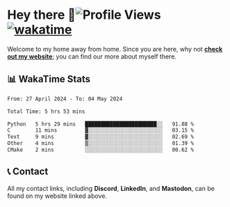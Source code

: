 # Hey there :wave:![Profile Views](https://komarev.com/ghpvc/?username=skifli) [![wakatime](https://wakatime.com/badge/user/b4317b02-0c6d-457b-82a4-a448b8a8d1df.svg)](https://wakatime.com/@b4317b02-0c6d-457b-82a4-a448b8a8d1df)

Welcome to my home away from home. Since you are here, why not [**check out my website**](https://skifli.github.io); you can find our more about myself there.

## 📊 WakaTime Stats

<!--START_SECTION:waka-->

```txt
From: 27 April 2024 - To: 04 May 2024

Total Time: 5 hrs 53 mins

Python   5 hrs 29 mins   ███████████████████████░░   91.88 %
C        11 mins         ▓░░░░░░░░░░░░░░░░░░░░░░░░   03.15 %
Text     9 mins          ▓░░░░░░░░░░░░░░░░░░░░░░░░   02.69 %
Other    4 mins          ▒░░░░░░░░░░░░░░░░░░░░░░░░   01.39 %
CMake    2 mins          ░░░░░░░░░░░░░░░░░░░░░░░░░   00.62 %
```

<!--END_SECTION:waka-->

## 📞 Contact

All my contact links, including **Discord**, **LinkedIn**, and **Mastodon**, can be found on my website linked above.
